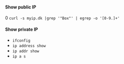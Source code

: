 #### Show public IP
0 `curl -s myip.dk |grep '"Box"' | egrep -o '[0-9.]+'`
#### Show private IP
- `ifconfig`
- `ip address show`
- `ip addr show`
- `ip a s`
